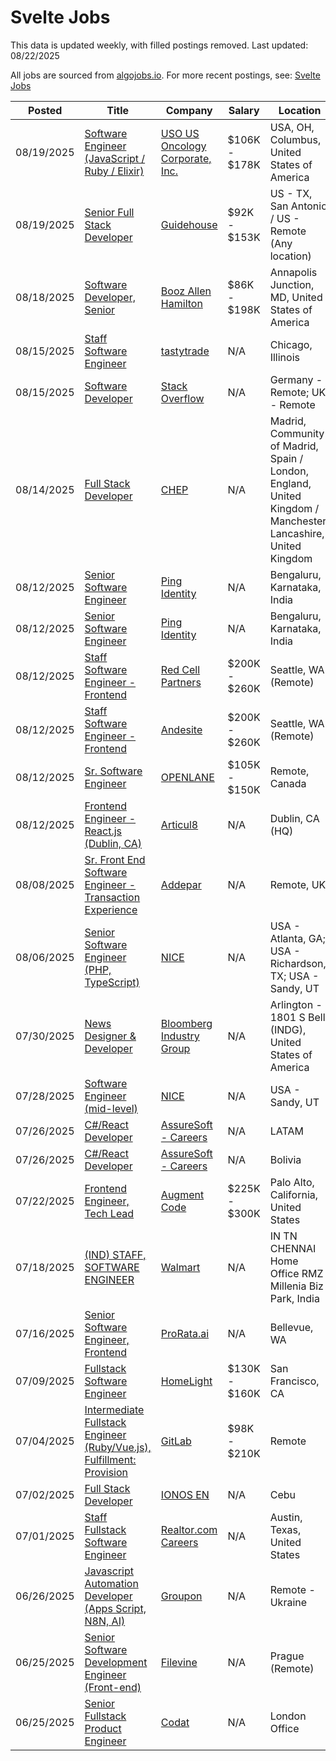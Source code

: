 # Svelte Jobs

This data is updated weekly, with filled postings removed. Last updated: 08/22/2025

All jobs are sourced from [algojobs.io](https://algojobs.io/). For more recent postings, see: [Svelte Jobs](https://algojobs.io/jobs/svelte)

| Posted | Title | Company | Salary | Location |
| --- | --- | --- | --- | --- |
| 08/19/2025 | [Software Engineer (JavaScript / Ruby / Elixir)](https://algojobs.io/jobs/5027981) | [USO US Oncology Corporate, Inc.](https://algojobs.io/company/mckesson/) | $106K - $178K | USA, OH, Columbus, United States of America |
| 08/19/2025 | [Senior Full Stack Developer](https://algojobs.io/jobs/5024925) | [Guidehouse](https://algojobs.io/company/guidehouse/) | $92K - $153K | US - TX, San Antonio / US - Remote (Any location) |
| 08/18/2025 | [Software Developer, Senior](https://algojobs.io/jobs/5013136) | [Booz Allen Hamilton](https://algojobs.io/company/bah/) | $86K - $198K | Annapolis Junction, MD, United States of America |
| 08/15/2025 | [Staff Software Engineer](https://algojobs.io/jobs/4994691) | [tastytrade](https://algojobs.io/company/tastytrade/) | N/A | Chicago, Illinois |
| 08/15/2025 | [Software Developer](https://algojobs.io/jobs/4994748) | [Stack Overflow](https://algojobs.io/company/stackexchange/) | N/A | Germany - Remote; UK - Remote |
| 08/14/2025 | [Full Stack Developer](https://algojobs.io/jobs/4985289) | [CHEP](https://algojobs.io/company/brambles/) | N/A | Madrid, Community of Madrid, Spain / London, England, United Kingdom / Manchester, Lancashire, United Kingdom |
| 08/12/2025 | [Senior Software Engineer](https://algojobs.io/jobs/4955428) | [Ping Identity](https://algojobs.io/company/pingidentity/) | N/A | Bengaluru, Karnataka, India |
| 08/12/2025 | [Senior Software Engineer](https://algojobs.io/jobs/4955427) | [Ping Identity](https://algojobs.io/company/pingidentity/) | N/A | Bengaluru, Karnataka, India |
| 08/12/2025 | [Staff Software Engineer - Frontend](https://algojobs.io/jobs/4955570) | [Red Cell Partners](https://algojobs.io/company/redcellpartners/) | $200K - $260K | Seattle, WA (Remote) |
| 08/12/2025 | [Staff Software Engineer - Frontend](https://algojobs.io/jobs/4954797) | [Andesite](https://algojobs.io/company/andesite/) | $200K - $260K | Seattle, WA (Remote) |
| 08/12/2025 | [Sr. Software Engineer](https://algojobs.io/jobs/4961228) | [OPENLANE](https://algojobs.io/company/kar/) | $105K - $150K | Remote, Canada |
| 08/12/2025 | [Frontend Engineer - React.js (Dublin, CA)](https://algojobs.io/jobs/4957351) | [Articul8](https://algojobs.io/company/articul8/) | N/A | Dublin, CA (HQ) |
| 08/08/2025 | [Sr. Front End Software Engineer - Transaction Experience](https://algojobs.io/jobs/4927172) | [Addepar](https://algojobs.io/company/addepar1/) | N/A | Remote, UK |
| 08/06/2025 | [Senior Software Engineer (PHP, TypeScript)](https://algojobs.io/jobs/4900250) | [NICE](https://algojobs.io/company/nice/) | N/A | USA - Atlanta, GA; USA - Richardson, TX; USA - Sandy, UT |
| 07/30/2025 | [News Designer & Developer](https://algojobs.io/jobs/4830930) | [Bloomberg Industry Group](https://algojobs.io/company/bloomberg/) | N/A | Arlington - 1801 S Bell (INDG), United States of America |
| 07/28/2025 | [Software Engineer (mid-level)](https://algojobs.io/jobs/4801128) | [NICE](https://algojobs.io/company/nice/) | N/A | USA - Sandy, UT |
| 07/26/2025 | [C#/React Developer](https://algojobs.io/jobs/4793964) | [AssureSoft - Careers](https://algojobs.io/company/assuresoften/) | N/A | LATAM |
| 07/26/2025 | [C#/React Developer](https://algojobs.io/jobs/4793963) | [AssureSoft - Careers](https://algojobs.io/company/assuresoften/) | N/A | Bolivia |
| 07/22/2025 | [Frontend Engineer, Tech Lead](https://algojobs.io/jobs/4731344) | [Augment Code](https://algojobs.io/company/augmentcomputing/) | $225K - $300K | Palo Alto, California, United States |
| 07/18/2025 | [(IND) STAFF, SOFTWARE ENGINEER](https://algojobs.io/jobs/4689536) | [Walmart](https://algojobs.io/company/walmart/) | N/A | IN TN CHENNAI Home Office RMZ Millenia Biz Park, India |
| 07/16/2025 | [Senior Software Engineer, Frontend](https://algojobs.io/jobs/4658958) | [ProRata.ai](https://algojobs.io/company/prorata/) | N/A | Bellevue, WA |
| 07/09/2025 | [Fullstack Software Engineer](https://algojobs.io/jobs/4605225) | [HomeLight](https://algojobs.io/company/homelight/) | $130K - $160K | San Francisco, CA |
| 07/04/2025 | [Intermediate Fullstack Engineer (Ruby/Vue.js), Fulfillment: Provision](https://algojobs.io/jobs/4557494) | [GitLab](https://algojobs.io/company/gitlab/) | $98K - $210K | Remote |
| 07/02/2025 | [Full Stack Developer](https://algojobs.io/jobs/4543097) | [IONOS EN](https://algojobs.io/company/ionos2/) | N/A | Cebu |
| 07/01/2025 | [Staff Fullstack Software Engineer](https://algojobs.io/jobs/4528111) | [Realtor.com Careers](https://algojobs.io/company/rdccareers/) | N/A | Austin, Texas, United States |
| 06/26/2025 | [Javascript Automation Developer (Apps Script, N8N, AI)](https://algojobs.io/jobs/4487696) | [Groupon](https://algojobs.io/company/groupon/) | N/A | Remote - Ukraine |
| 06/25/2025 | [Senior Software Development Engineer (Front-end)](https://algojobs.io/jobs/4475411) | [Filevine](https://algojobs.io/company/filevine/) | N/A | Prague (Remote) |
| 06/25/2025 | [Senior Fullstack Product Engineer](https://algojobs.io/jobs/4712539) | [Codat](https://algojobs.io/company/codat/) | N/A | London Office |